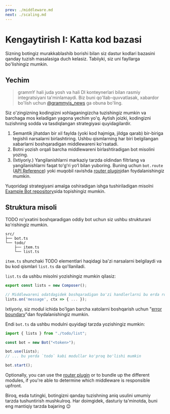 ```yaml
---
prev: ./middleware.md
next: ./scaling.md
---
```


# Kengaytirish I: Katta kod bazasi

Sizning botingiz murakkablashib borishi bilan siz dastur kodlari bazasini qanday tuzish masalasiga duch kelasiz.
Tabiiyki, siz uni fayllarga bo'lishingiz mumkin.

## Yechim

> grammY hali juda yosh va hali DI konteynerlari bilan rasmiy integratsiyani ta'minlamaydi.
> Biz buni qo'llab-quvvatlasak, xabardor bo'lish uchun [@grammyjs_news](https://t.me/grammyjs_news) ga obuna bo'ling.

Siz o'zingizning kodingizni xohlaganingizcha tuzishingiz mumkin va barchaga mos keladigan yagona yechim yo'q.
Aytish joizki, kodingizni tuzishning sodda va tasdiqlangan strategiyasi quyidagilardir.

1. Semantik jihatdan bir xil faylda (yoki kod hajmiga, jildga qarab) bir-biriga tegishli narsalarni birlashtiring.
   Ushbu qismlarning har biri belgilangan xabarlarni boshqaradigan middlewareni ko'rsatadi.
2. Botni yozish orqali barcha middlewareni birlashtiradigan bot misolini yozing.
3. (Ixtiyoriy.) Yangilanishlarni markaziy tarzda oldindan filtrlang va yangilanishlarni faqat toʻgʻri yoʻl bilan yuboring.
   Buning uchun `bot.route` ([API Reference](https://doc.deno.land/https://deno.land/x/grammy/mod.ts/~/Composer#route)) yoki muqobil ravishda [router plugini](./plugins/router.md)dan foydalanishingiz mumkin.

Yuqoridagi strategiyani amalga oshiradigan ishga tushiriladigan misolni [Example Bot repository](https://github.com/grammyjs/examples/tree/main/scaling)sida topishingiz mumkin.

## Struktura misoli

TODO ro'yxatini boshqaradigan oddiy bot uchun siz ushbu strukturani ko'rishingiz mumkin.

```asciiart:no-line-numbers
src/
├── bot.ts
└── todo/
    ├── item.ts
    └── list.ts
```

`item.ts` shunchaki TODO elementlari haqidagi ba'zi narsalarni belgilaydi va bu kod qismlari `list.ts` da qo'llaniladi.

`list.ts` da ushbu misolni yozishingiz mumkin qilasiz:

```ts
export const lists = new Composer();

// Middlewareni odatdagidek boshqaradigan ba'zi handlerlarni bu erda ro'yxatdan o'tkazing.
lists.on('message', ctx => { ... });
```

Ixtiyoriy, siz modul ichida bo'lgan barcha xatolarni boshqarish uchun "[error boundary](./guide/errors.md#error-boundaries)"dan foydalanishingiz mumkin.

Endi `bot.ts` da ushbu modulni quyidagi tarzda yozishingiz mumkin:

```ts
import { lists } from "./todo/list";

const bot = new Bot("<token>");

bot.use(lists);
// ... bu yerda `todo` kabi modullar ko'proq bo'lishi mumkin

bot.start();
```

Optionally, you can use the [router plugin](./plugins/router.md) or to bundle up the different modules, if you're able to determine which middleware is responsible upfront.

Biroq, esda tutingki, botingizni qanday tuzishning aniq usulini umumiy tarzda tushuntirish mushkulroq.
Har doimgidek, dasturiy ta'minotda, buni eng mantiqiy tarzda bajaring :wink:

